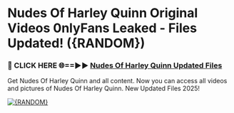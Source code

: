 # Nudes Of Harley Quinn Original Videos 0nlyFans Leaked - Files Updated! ({RANDOM})

<h3>🔴 CLICK HERE 🌐==►► <a href="https://betterlinks.top/A2PfLJ" rel="nofollow">Nudes Of Harley Quinn Updated Files</a></h3>

Get Nudes Of Harley Quinn and all content. Now you can access all videos and pictures of Nudes Of Harley Quinn. New Updated Files 2025!

[![{RANDOM}](https://i.imgur.com/ppqm5kG.gif)](https://betterlinks.top/A2PfLJ)